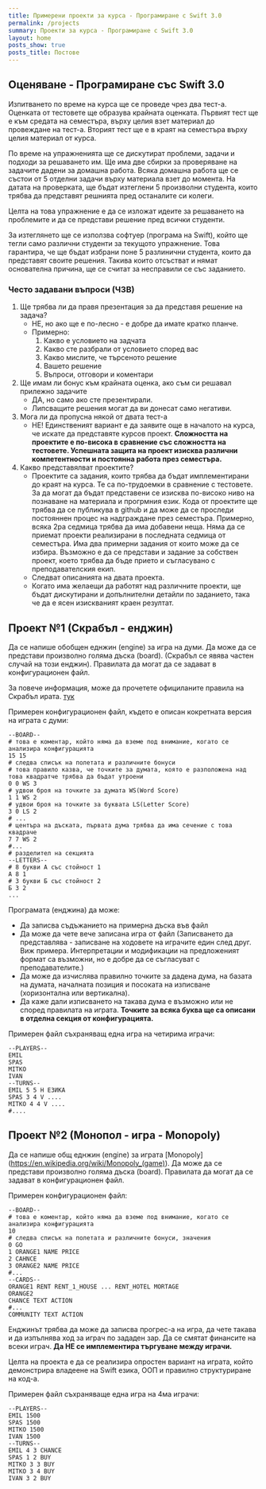 ```yaml
---
title: Примерени проекти за курса - Програмиране с Swift 3.0
permalink: /projects
summary: Проекти за курса - Програмиране с Swift 3.0
layout: home
posts_show: true
posts_title: Постове
---
```


## Оценяване - Програмиране със Swift 3.0 

Изпитването по време на курса ще се проведе чрез два тест-а. Оценката от тестовете ще образува крайната оценката. Първият тест ще е към средата на семестъра, върху целия взет материал до провеждане на тест-а. Вторият тест ще е в краят на семестъра върху целия материал от курса.

По време на упражненията ще се дискутират проблеми, задачи и подходи за решаването им. Ще има две сбирки за проверяване на задачите дадени за домашна работа. Всяка домашна работа ще се състои от 5 отделни задачи върху материала взет до момента. На датата на проверката, ще бъдат изтеглени 5 произволни студента, които трябва да представят решнията пред останалите си колеги. 

Целта на това упражнение е да се изложат идеите за решаването на проблемите и да се представи решение пред всички студенти.

За изтеглянето ще се използва софтуер (програма на Swift), който ще тегли само различни студенти за текущото упражнение. Това гарантира, че ще бъдат избрани поне 5 разлинични студента, които да представят своите решения. Такива които отсъстват и нямат основателна причина, ще се считат за несправили се със заданието.

### Често задавани въпроси  (ЧЗВ)

1. Ще трябва ли да правя презентация за да представя решение на задача?
	* НЕ, но ако ще е по-лесно - е добре да имате кратко планче. 
	* Примерно: 
		1. Какво е условието на задчата
		2. Какво сте разбрали от условието според вас
		3. Какво мислите, че търсеното решение 
		4. Вашето решение
		5. Въпроси, отговори и коментари
2. Ще имам ли бонус към крайната оценка, ако съм си решавал прилежно задачите
	* ДА, но само ако сте презентирали.
	* Липсващите решения могат да ви донесат само негативи. 
3. 	Мога ли да пропусна някой от двата тест-а
	* НЕ! Единственият вариант е да заявите още в началото на курса, че искате да представяте курсов проект. __Сложността на проектите е по-висока в сравнение със сложността на тестовете. Успешната защита на проект изисква различни компетентности и постоянна работа през семестъра.__
4. Какво представялват проектите?
	* Проектите са задания, които трябва да бъдат имплементирани до краят на курса. Те са по-трудоемки в сравнение с тестовете. За да могат да бъдат представени се изисква по-високо ниво на познаване на материала и прогрмния език. Кода от проектите ще трябва да се публикува в github и да може да се проследи постояннен процес на надграждане през семестъра. Примерно, всяка 2ра седмица трябва да има добавени неща. Няма да се приемат проекти реализирани в последната седмица от семестъра. Има два примерни задания от които може да се избира. Възможно е да се представи и задание за собствен проект, което трябва да бъде прието и съгласувано с преподавателския екип.
	* Следват описанията на двата проекта. 
	* Когато има желаещи да работят над различните проекти, ще бъдат дискутирани и допълнителни детайли по заданието, така че да е ясен изискваният краен резултат.

	
## Проект №1 (Скрабъл - енджин)

Да се напише обобщен еднжин (engine) за игра на думи. Да може да се представи произволно голяма дъска (board). (Скрабъл се явява частен случай на този енджин). Правилата да могат да се задават в конфигурационен файл.

За повече информация, може да прочетете официланите правила на Скрабъл ирата. [тук](https://en.wikipedia.org/wiki/Scrabble)

Примерен конфигурационен файл, където е описан кокретната версия на играта с думи:

	--BOARD--
	# това е коментар, който няма да вземе под внимание, когато се анализира конфигурацията
	15 15
	# следва списък на полетата и различните бонуси
	# това правило казва, че точките за думата, която е разположена над това квадратче трябва да бъдат утроени
	0 0 WS 3
	# удвои броя на точките за думата WS(Word Score)
	1 1 WS 2
	# удвои броя на точките за буквата LS(Letter Score)
	3 0 LS 2
	# ...
	# центъра на дъската, първата дума трябва да има сечение с това квадраче
	7 7 WS 2
	#...
	# разделител на секцията
	--LETTERS--
	# 8 букви А със стойност 1
	А 8 1
	# 3 букви Б със стойност 2
	Б 3 2
	...
		
Програмата (енджина) да може:

* Да записва съдъжанието на примерна дъска във файл 
* Да може да чете вече записана игра от файл (Записването да представлява - записване на ходовете на играчите един след друг. Виж примера. Интерпретации и модификации на предложеният формат са възможни, но е добре да се съгласуват с преподавателите.) 
* Да може да изчислява правилно точките за дадена дума, на базата на думата, началната позиция и посоката на изписване (хоризонтална или вертикална). 
* Да каже дали изписването на такава дума е възможно или не според правилата на играта. __Точките за всяка буква ще са описани в отделна секция от конфигурацията.__	

Примерен файл съхраняващ една игра на четирима играчи:

	--PLAYERS--
	EMIL 
	SPAS
	MITKO 
	IVAN
	--TURNS--
	EMIL 5 5 H ЕЗИКА
	SPAS 3 4 V ....
	MITKO 4 4 V .... 
	#....


## Проект №2 (Монопол - игра - Monopoly) 

Да се напише общ еднжин (engine) за играта [Monopoly] (https://en.wikipedia.org/wiki/Monopoly_(game)). Да може да се представи произволно голяма дъска (board). Правилата да могат да се задават в конфигурационен файл.

Примерен конфигурационен файл:

	--BOARD--
	# това е коментар, който няма да вземе под внимание, когато се анализира конфигурацията
	10 
	# следва списък на полетата и различните бонуси, значения
	0 GO
	1 ORANGE1 NAME PRICE
	2 CAHNCE
	3 ORANGE2 NAME PRICE
	#...
	--CARDS--
	ORANGE1 RENT RENT_1_HOUSE ... RENT_HOTEL MORTAGE
	ORANGE2
	CHANCE TEXT ACTION
	#...
	COMMUNITY TEXT ACTION
	
Енджинът трябва да може да записва прогрес-а на игра, да чете такава и да изпълнява ход за играч по зададен зар. Да се смятат финансите на всеки играч. __Да НЕ се имплементира търгуване между играчи.__

Целта на проекта е да се реализира опростен вариант на играта, който демонстрира владеене на Swift езика, ООП и правилно структуриране на код-а.

Примерен файл съхраняваще една игра на 4ма играчи:

	--PLAYERS--
	EMIL 1500
	SPAS 1500
	MITKO 1500
	IVAN 1500
	--TURNS--
	EMIL 4 3 CHANCE
	SPAS 1 2 BUY
	MITKO 3 3 BUY
	MITKO 3 4 BUY
	IVAN 3 2 BUY


